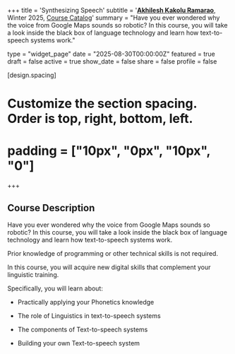 +++
title = 'Synthesizing Speech'
subtitle = '[**Akhilesh Kakolu Ramarao**](https://slam.phil.hhu.de/authors/akhilesh/), Winter 2025, [Course Catalog](https://lsf.hhu.de/qisserver/servlet/de.his.servlet.RequestDispatcherServlet?state=verpublish&status=init&vmfile=no&publishid=270197&moduleCall=webInfo&publishConfFile=webInfo&publishSubDir=veranstaltung)'
summary = "Have you ever wondered why the voice from Google Maps sounds so robotic? In this course, you will take a look inside the black box of language technology and learn how text-to-speech systems work."

type = "widget_page"
date = "2025-08-30T00:00:00Z"
featured = true
draft = false
active = true
show_date = false
share = false
profile = false

[design.spacing]
  # Customize the section spacing. Order is top, right, bottom, left.
  # padding = ["10px", "0px", "10px", "0"]

+++

## Course Description
	
Have you ever wondered why the voice from Google Maps sounds so robotic? In this course, you will take a look inside the black box of language technology and learn how text-to-speech systems work.

Prior knowledge of programming or other technical skills is not required.

In this course, you will acquire new digital skills that complement your linguistic training.

Specifically, you will learn about:

- Practically applying your Phonetics knowledge

- The role of Linguistics in text-to-speech systems

- The components of Text-to-speech systems

- Building your own Text-to-speech system